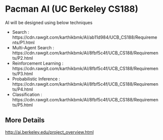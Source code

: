 # Pacman AI (UC Berkeley CS188)

<p>AI will be designed using below techniques</p>

<ul>
<li>Search             : https://cdn.rawgit.com/karthikbmk/AI/ab11d984/UCB_CS188/Requirements/P1.html  </li>
<li>Multi-Agent Search : https://cdn.rawgit.com/karthikbmk/AI/8fbf5c4f/UCB_CS188/Requirements/P2.html  </li>
<li>Reinforcement Learning : https://cdn.rawgit.com/karthikbmk/AI/8fbf5c4f/UCB_CS188/Requirements/P3.html  </li>
<li>Probabilistic Inference : https://cdn.rawgit.com/karthikbmk/AI/8fbf5c4f/UCB_CS188/Requirements/P4.html  </li>
<li>Classification : https://cdn.rawgit.com/karthikbmk/AI/8fbf5c4f/UCB_CS188/Requirements/P5.html  </li>
</ul>


## More Details
http://ai.berkeley.edu/project_overview.html
